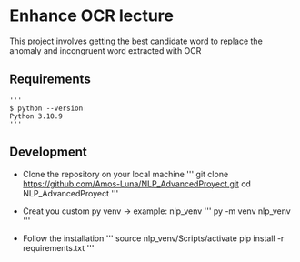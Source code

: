 # Enhance OCR lecture

This project involves getting the best candidate word to replace the anomaly and incongruent word extracted with OCR

## Requirements
    '''
    $ python --version
    Python 3.10.9
    '''
## Development

* Clone the repository on your local machine
    '''
    git clone https://github.com/Amos-Luna/NLP_AdvancedProyect.git
    cd NLP_AdvancedProyect
    '''

* Creat you custom py venv -> example: nlp_venv
    '''
    py -m venv nlp_venv
    '''

* Follow the installation
    '''
    source nlp_venv/Scripts/activate
    pip install -r requirements.txt
    '''